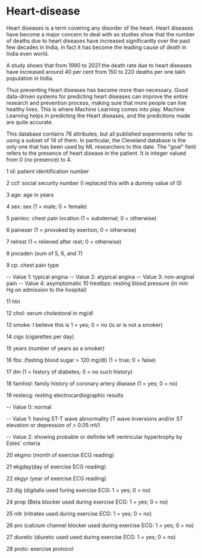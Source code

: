 # Heart-disease
Heart diseases is a term covering any disorder of the heart. Heart diseases have become a major concern to deal with as studies show that the number of deaths due to heart diseases have increased significantly over the past few decades in India, in fact it has become the leading cause of death in India even world.

A study shows that from 1990 to 2021 the death rate due to heart diseases have increased around 40 per cent from 150 to 220 deaths per one lakh population in India.

Thus preventing Heart diseases has become more than necessary. Good data-driven systems for predicting heart diseases can improve the entire research and prevention process, making sure that more people can live healthy lives. This is where Machine Learning comes into play. Machine Learning helps in predicting the Heart diseases, and the predictions made are quite accurate.

This database contains 76 attributes, but all published experiments refer to using a subset of 14 of them. In particular, the Cleveland database is the only one that has been used by ML researchers to
this date. The "goal" field refers to the presence of heart disease in the patient. It is integer valued from 0 (no presence) to 4.

1 id: patient identification number

2 ccf: social security number (I replaced this with a dummy value of 0)

3 age: age in years

4 sex: sex (1 = male; 0 = female)

5 painloc: chest pain location (1 = substernal; 0 = otherwise)

6 painexer (1 = provoked by exertion; 0 = otherwise)

7 relrest (1 = relieved after rest; 0 = otherwise)

8 pncaden (sum of 5, 6, and 7)

9 cp: chest pain type

-- Value 1: typical angina
-- Value 2: atypical angina
-- Value 3: non-anginal pain
-- Value 4: asymptomatic
10 trestbps: resting blood pressure (in mm Hg on admission to the hospital)

11 htn

12 chol: serum cholestoral in mg/dl

13 smoke: I believe this is 1 = yes; 0 = no (is or is not a smoker)

14 cigs (cigarettes per day)

15 years (number of years as a smoker)

16 fbs: (fasting blood sugar > 120 mg/dl) (1 = true; 0 = false)

17 dm (1 = history of diabetes; 0 = no such history)

18 famhist: family history of coronary artery disease (1 = yes; 0 = no)

19 restecg: resting electrocardiographic results

-- Value 0: normal

-- Value 1: having ST-T wave abnormality (T wave inversions and/or ST elevation or depression of > 0.05 mV)

-- Value 2: showing probable or definite left ventricular hypertrophy by Estes' criteria

20 ekgmo (month of exercise ECG reading)

21 ekgday(day of exercise ECG reading)

22 ekgyr (year of exercise ECG reading)

23 dig (digitalis used furing exercise ECG: 1 = yes; 0 = no)

24 prop (Beta blocker used during exercise ECG: 1 = yes; 0 = no)

25 nitr (nitrates used during exercise ECG: 1 = yes; 0 = no)

26 pro (calcium channel blocker used during exercise ECG: 1 = yes; 0 = no)

27 diuretic (diuretic used used during exercise ECG: 1 = yes; 0 = no)

28 proto: exercise protocol

